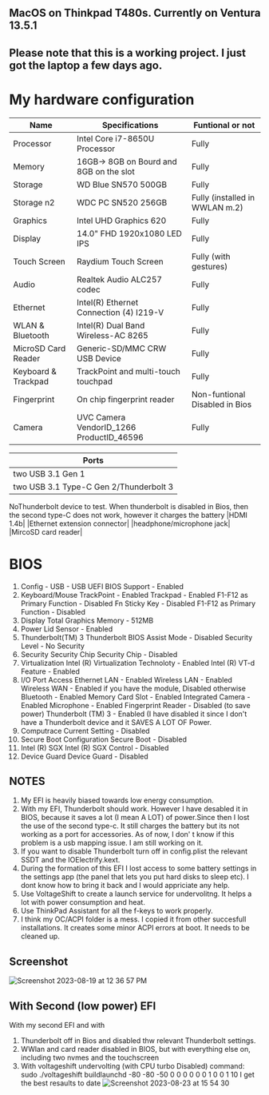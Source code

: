 ## MacOS on Thinkpad T480s. Currently on Ventura 13.5.1

## Please note that this is a working project. I just got the laptop a few days ago. 

# My hardware configuration
| Name                | Specifications | Funtional or not |
| ------------------- | -----------------------------------------|---------------|
| Processor           | Intel Core i7-8650U Processor            |Fully|
| Memory              | 16GB-> 8GB on Bourd and 8GB on the slot  |Fully|
| Storage             | WD Blue SN570 500GB                      |Fully|
| Storage  n2         | WDC PC SN520  256GB                      |Fully (installed in WWLAN m.2)| 
| Graphics            | Intel UHD Graphics 620                   |Fully|
| Display             | 14.0" FHD 1920x1080 LED IPS              |Fully|
| Touch Screen        | Raydium Touch Screen                     |Fully (with gestures)|
| Audio               | Realtek Audio ALC257 codec               |Fully |
| Ethernet            | Intel(R) Ethernet Connection (4) I219-V  |Fully|
| WLAN & Bluetooth    | Intel(R) Dual Band Wireless-AC 8265      |Fully 
| MicroSD Card Reader | Generic-SD/MMC CRW USB Device            |Fully|
| Keyboard & Trackpad | TrackPoint and multi-touch touchpad      |Fully
| Fingerprint         | On chip fingerprint reader               |Non-funtional Disabled in Bios|
| Camera              |UVC Camera VendorID_1266 ProductID_46596  |Fully||


|Ports |
|------|
|two USB 3.1 Gen 1|  Fully working|
|two USB 3.1 Type-C Gen 2/Thunderbolt 3|
NoThunderbolt device to test.  When thunderbolt is disabled in Bios, then the second type-C does not work, however it charges the battery
|HDMI 1.4b|
|Ethernet extension connector|
|headphone/microphone jack|
|MircoSD card reader|

# BIOS
1. Config - USB - USB UEFI BIOS Support - Enabled
2. Keyboard/Mouse TrackPoint - Enabled
Trackpad - Enabled
F1-F12 as Primary Function - Disabled
Fn Sticky Key - Disabled
F1-F12 as Primary Function - Disabled
3. Display
Total Graphics Memory - 512MB
4. Power Lid Sensor - Enabled
5. Thunderbolt(TM) 3
Thunderbolt BIOS Assist Mode - Disabled
Security Level - No Security
6. Security
Security Chip
Security Chip - Disabled
7. Virtualization
Intel (R) Virtualization Technoloty - Enabled
Intel (R) VT-d Feature - Enabled
8. I/O Port Access
Ethernet LAN - Enabled
Wireless LAN - Enabled
Wireless WAN - Enabled if you have the module, Disabled otherwise
Bluetooth - Enabled
Memory Card Slot - Enabled
Integrated Camera - Enabled
Microphone - Enabled
Fingerprint Reader - Disabled (to save power)
Thunderbolt (TM) 3 - Enabled (I have disabled it since I don't have a Thunderbolt device and it SAVES A LOT OF Power.
9. Computrace
Current Setting - Disabled
10. Secure Boot Configuration
Secure Boot - Disabled
11. Intel (R) SGX
Intel (R) SGX Control - Disabled
12. Device Guard
Device Guard - Disabled

## NOTES
1. My EFI is heavily biased towards low energy consumption. 
2. With my EFI, Thunderbolt should work. However I have desabled it in BIOS, because it saves a lot (I mean A LOT) of power.Since then I lost the use of the second type-c. It still charges the battery but its not working as a port for accessories. As of now, I don' t know if this problem is a usb mapping issue. I am still working on it.
3. If you want to disable Thunderbolt turn off in config.plist  the relevant SSDT and the IOElectrify.kext. 
4. During the formation of this EFI I lost access to some battery settings in the settings app (the panel that lets you put hard disks to sleep etc). I dont know how to bring it back and I would appriciate any help.
5. Use VoltageShift to create a launch service for undervolitng. It helps a lot with power consumption and heat.
6. Use ThinkPad Assistant for all the f-keys to work properly.
7. I think my OC/ACPI folder is a mess. I copied it from other succesfull installations. It creates some minor ACPI errors at boot. It needs to be cleaned up. 


## Screenshot   


![Screenshot 2023-08-19 at 12 36 57 PM](https://github.com/Hasodikis/T480S-Hackintosh/assets/61179177/baac1f7d-6028-4f55-86c4-78bdbe02c721)

## With Second (low power) EFI
With my second EFI and with 
1. Thunderbolt off in Bios and disabled thw relevant Thunderbolt settings.
2. WWlan and card reader disabled in BIOS,
but with everything else on, including two nvmes and the touchscreen
3. With voltageshift undervolting (with CPU turbo Disabled)
command: sudo ./voltageshift buildlaunchd  -80 -80 -50 0 0 0 0 0 0 1 0 0 1 10
I get the best resaults to date
![Screenshot 2023-08-23 at 15 54 30](https://github.com/Hasodikis/T480S-Hackintosh/assets/61179177/8bccce25-c186-467a-b369-c21a302f2231)
